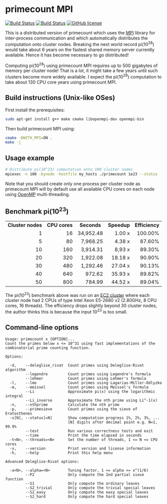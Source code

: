 primecount MPI
==============
[![Build Status](https://travis-ci.org/kimwalisch/primecount.svg)](https://travis-ci.org/kimwalisch/primecount)
[![Build Status](https://ci.appveyor.com/api/projects/status/github/kimwalisch/primecount?branch=master&svg=true)](https://ci.appveyor.com/project/kimwalisch/primecount)
[![GitHub license](https://img.shields.io/badge/license-BSD%202-blue.svg)](https://github.com/kimwalisch/primecount/blob/master/COPYING)

This is a distributed version of primecount which uses the
[MPI](https://en.wikipedia.org/wiki/Message_Passing_Interface) library
for inter-process communication and which automatically distributes
the computation onto cluster nodes. Breaking the next world record
pi(10<sup>28</sup>) would take about 6 years on the fastest shared
memory server currently available. Hence it has become necessary to go
distributed!

Computing pi(10<sup>28</sup>) using primecount MPI requires up to 500
gigabytes of memory per cluster node! That is a lot, it might take a
few years until such clusters become more widely available. I expect
the pi(10<sup>28</sup>) computation to take about 130 CPU core years
using primecount MPI.

Build instructions (Unix-like OSes)
-----------------------------------

First install the prerequisites:
```sh
sudo apt-get install g++ make cmake libopenmpi-dev openmpi-bin
```

Then build primecount MPI using:
```sh
cmake -DWITH_MPI=ON .
make -j
```

Usage example
-------------

```sh
# Distribute pi(10^23) computation onto 100 cluster nodes
mpiexec -n 100 -bynode -hostfile my_hosts ./primecount 1e23 --status
```

Note that you should create only one process per cluster node as
primecount MPI will by default use all available CPU cores
on each node using [OpenMP](https://en.wikipedia.org/wiki/OpenMP)
multi-threading.

Benchmark pi(10<sup>23</sup>)
-----------------------------
<table>
  <tr align="center">
    <td><b>Cluster nodes</b></td>
    <td><b>CPU cores</b></td>
    <td><b>Seconds</b></td>
    <td><b>Speedup</b></td>
    <td><b>Efficiency</b></td>
  </tr>
  <tr align="right">
    <td>1</td>
    <td>16</td>
    <td>34,952.48</td>
    <td>1.00 x</td>
    <td>100.00%</td>
  </tr>
  </tr>
  <tr align="right">
    <td>5</td>
    <td>80</td>
    <td>7,968.25</td>
    <td>4.38 x</td>
    <td>87.60%</td>
  </tr>
  </tr>
  <tr align="right">
    <td>10</td>
    <td>160</td>
    <td>3,914.31</td>
    <td>8,93 x</td>
    <td>89.30%</td>
  </tr>
  </tr>
  <tr align="right">
    <td>20</td>
    <td>320</td>
    <td>1,922.08</td>
    <td>18.18 x</td>
    <td>90.90%</td>
  </tr>
  </tr>
  <tr align="right">
    <td>30</td>
    <td>480</td>
    <td>1,292.46</td>
    <td>27.04 x</td>
    <td>90.13%</td>
  </tr>
  <tr align="right">
    <td>40</td>
    <td>640</td>
    <td>972.62</td>
    <td>35.93 x</td>
    <td>89.82%</td>
  </tr>
  <tr align="right">
    <td>50</td>
    <td>800</td>
    <td>784.99</td>
    <td>44.52 x</td>
    <td>89.04%</td>
  </tr>
</table>

The pi(10<sup>23</sup>) benchmark above was run on an
[EC2 cluster](https://aws.amazon.com/ec2/) where each cluster node had
2 CPUs of type Intel Xeon E5-2680 v2 (2.80GHz, 8 CPU cores, 16 threads).
The efficiency drops slightly beyond 30 cluster nodes, the author
thinks this is because the input 10<sup>23</sup> is too small.

Command-line options
--------------------

```
Usage: primecount x [OPTION]...
Count the primes below x <= 10^31 using fast implementations of the
combinatorial prime counting function.

Options:

  -d,    --deleglise_rivat  Count primes using Deleglise-Rivat algorithm
         --legendre         Count primes using Legendre's formula
         --lehmer           Count primes using Lehmer's formula
  -l,    --lmo              Count primes using Lagarias-Miller-Odlyzko
  -m,    --meissel          Count primes using Meissel's formula
         --Li               Approximate pi(x) using the logarithmic integral
         --Li_inverse       Approximate the nth prime using Li^-1(x)
  -n,    --nthprime         Calculate the nth prime
  -p,    --primesieve       Count primes using the sieve of Eratosthenes
  -s[N], --status[=N]       Show computation progress 1%, 2%, 3%, ...
                            [N] digits after decimal point e.g. N=1, 99.9%
         --test             Run various correctness tests and exit
         --time             Print the time elapsed in seconds
  -t<N>, --threads=<N>      Set the number of threads, 1 <= N <= CPU cores
  -v,    --version          Print version and license information
  -h,    --help             Print this help menu

Advanced Deleglise-Rivat options:

  -a<N>, --alpha=<N>        Tuning factor, 1 <= alpha <= x^(1/6)
         --P2               Only compute the 2nd partial sieve function
         --S1               Only compute the ordinary leaves
         --S2_trivial       Only compute the trivial special leaves
         --S2_easy          Only compute the easy special leaves
         --S2_hard          Only compute the hard special leaves
```
